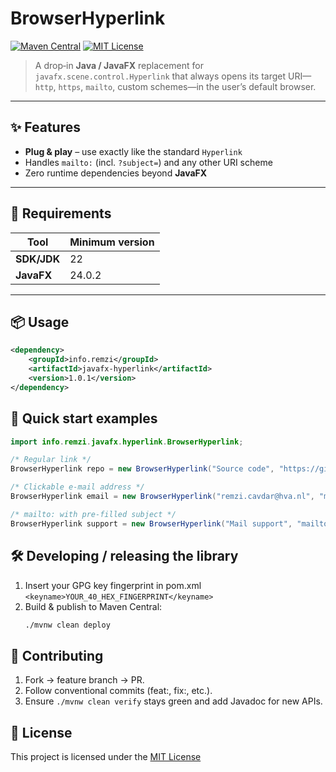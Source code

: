 # BrowserHyperlink

[![Maven Central](https://img.shields.io/maven-central/v/info.remzi/javafx-hyperlink.svg)](https://central.sonatype.com/artifact/info.remzi/javafx-hyperlink) [![MIT License](https://img.shields.io/github/license/Remzi1993/javafx-hyperlink.svg)](https://github.com/Remzi1993/javafx-hyperlink/blob/main/LICENSE)

> A drop‑in **Java / JavaFX** replacement for  
> `javafx.scene.control.Hyperlink` that always opens its target URI—`http`, `https`, `mailto`, custom schemes—in the
> user’s default browser.

---

## ✨ Features

* **Plug & play** – use exactly like the standard `Hyperlink`
* Handles `mailto:` (incl. `?subject=`) and any other URI scheme
* Zero runtime dependencies beyond **JavaFX**

---

## 🔧 Requirements

| Tool        | Minimum version |
|-------------|-----------------|
| **SDK/JDK** | 22              |
| **JavaFX**  | 24.0.2          |

---

## 📦 Usage

```xml
<dependency>
    <groupId>info.remzi</groupId>
    <artifactId>javafx-hyperlink</artifactId>
    <version>1.0.1</version>
</dependency>
```

## 🚀 Quick start examples

```java
import info.remzi.javafx.hyperlink.BrowserHyperlink;

/* Regular link */
BrowserHyperlink repo = new BrowserHyperlink("Source code", "https://github.com/Remzi1993/HvA-OOP2-practicumopdracht");

/* Clickable e‑mail address */
BrowserHyperlink email = new BrowserHyperlink("remzi.cavdar@hva.nl", "mailto:remzi.cavdar@hva.nl");

/* mailto: with pre‑filled subject */
BrowserHyperlink support = new BrowserHyperlink("Mail support", "mailto:support@example.com?subject=Hello%20BrowserHyperlink");
```

## 🛠️ Developing / releasing the library

1. Insert your GPG key fingerprint in pom.xml ```<keyname>YOUR_40_HEX_FINGERPRINT</keyname>```
2. Build & publish to Maven Central:
   ```bash
   ./mvnw clean deploy
   ```
## 🤝 Contributing
1. Fork → feature branch → PR.
2. Follow conventional commits (feat:, fix:, etc.).
3. Ensure ```./mvnw clean verify``` stays green and add Javadoc for new APIs.

## 📄 License
This project is licensed under the [MIT License](https://github.com/Remzi1993/javafx-hyperlink/blob/main/LICENSE)
